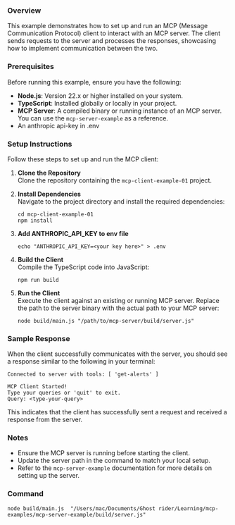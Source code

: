 ### Overview

This example demonstrates how to set up and run an MCP (Message Communication Protocol) client to interact with an MCP server. The client sends requests to the server and processes the responses, showcasing how to implement communication between the two.

### Prerequisites

Before running this example, ensure you have the following:

- **Node.js**: Version 22.x or higher installed on your system.
- **TypeScript**: Installed globally or locally in your project.
- **MCP Server**: A compiled binary or running instance of an MCP server. You can use the `mcp-server-example` as a reference.
- An anthropic api-key in .env

### Setup Instructions

Follow these steps to set up and run the MCP client:

1. **Clone the Repository**  
   Clone the repository containing the `mcp-client-example-01` project.

2. **Install Dependencies**  
   Navigate to the project directory and install the required dependencies:

   ```shell
   cd mcp-client-example-01
   npm install
   ```

3. **Add ANTHROPIC_API_KEY to env file**

   ```shell
   echo "ANTHROPIC_API_KEY=<your key here>" > .env
   ```

4. **Build the Client**  
   Compile the TypeScript code into JavaScript:

   ```shell
   npm run build
   ```

5. **Run the Client**  
   Execute the client against an existing or running MCP server. Replace the path to the server binary with the actual path to your MCP server:
   ```shell
   node build/main.js "/path/to/mcp-server/build/server.js"
   ```

### Sample Response

When the client successfully communicates with the server, you should see a response similar to the following in your terminal:

```
Connected to server with tools: [ 'get-alerts' ]

MCP Client Started!
Type your queries or 'quit' to exit.
Query: <type-your-query>
```

This indicates that the client has successfully sent a request and received a response from the server.

### Notes

- Ensure the MCP server is running before starting the client.
- Update the server path in the command to match your local setup.
- Refer to the `mcp-server-example` documentation for more details on setting up the server.

### Command

```shell
node build/main.js  "/Users/mac/Documents/Ghost rider/Learning/mcp-examples/mcp-server-example/build/server.js"
```
